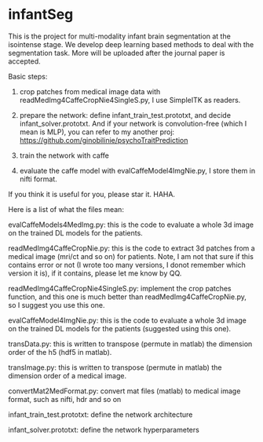 # infantSeg

This is the project for multi-modality infant brain segmentation at the isointense stage. We develop deep learning based methods to deal with the segmentation task.
More will be uploaded after the journal paper is accepted.

Basic steps:

1. crop patches from medical image data with readMedImg4CaffeCropNie4SingleS.py, I use SimpleITK as readers.

2. prepare the network: define infant_train_test.prototxt, and decide infant_solver.prototxt. And if your network is convolution-free (which I mean is MLP), you can refer to my another proj: https://github.com/ginobilinie/psychoTraitPrediction 

3. train the network with caffe

4. evaluate the caffe model with evalCaffeModel4ImgNie.py, I store them in nifti format.

If you think it is useful for you, please star it. HAHA.

Here is a list of what the files mean:

evalCaffeModels4MedImg.py: this is the code to evaluate a whole 3d image on the trained DL models for the patients. 

readMedImg4CaffeCropNie.py: this is the code to extract 3d patches from a medical image (mri/ct and so on) for patients. Note, I am not that sure if this contains error or not (I wrote too many versions, I donot remember which version it is), if it contains, please let me know by QQ. 

readMedImg4CaffeCropNie4SingleS.py: implement the crop patches function, and this one is much better than readMedImg4CaffeCropNie.py, so I suggest you use this one.

evalCaffeModel4ImgNie.py: this is the code to evaluate a whole 3d image on the trained DL models for the patients (suggested using this one).

transData.py: this is written to transpose (permute in matlab) the dimension order of the h5 (hdf5 in matlab).

transImage.py: this is written to transpose (permute in matlab) the dimension order of a medical image.

convertMat2MedFormat.py: convert mat files (matlab) to medical image format, such as nifti, hdr and so on

infant_train_test.prototxt: define the network architecture

infant_solver.prototxt: define the network hyperparameters

